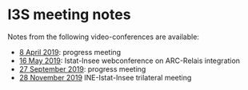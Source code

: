# I3S meeting notes

Notes from the following video-conferences are available:

 * [8 April 2019](2019-04-08.md): progress meeting
 * [16 May 2019](2019-05-16.md): Istat-Insee webconference on ARC-Relais integration
 * [27 September 2019](2019-09-27.md): progress meeting
 * [28 November 2019](2019-11-28.md) INE-Istat-Insee trilateral meeting
